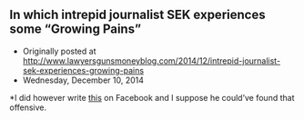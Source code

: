 ## In which intrepid journalist SEK experiences some “Growing Pains”

 * Originally posted at http://www.lawyersgunsmoneyblog.com/2014/12/intrepid-journalist-sek-experiences-growing-pains
 * Wednesday, December 10, 2014

\*I did however write [this](https://www.facebook.com/scotterickaufman/posts/10103004112955411) on Facebook and I suppose he could’ve found that offensive.